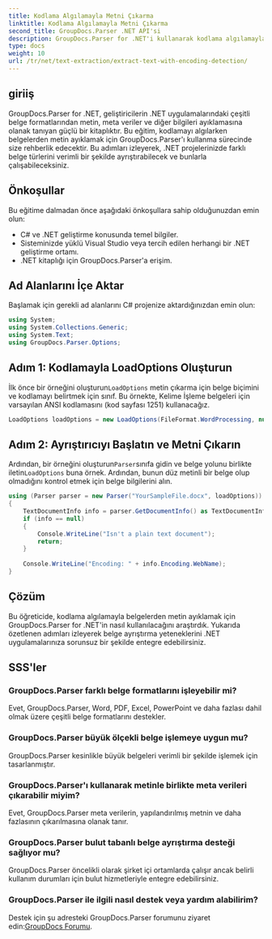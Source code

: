 ```yaml
---
title: Kodlama Algılamayla Metni Çıkarma
linktitle: Kodlama Algılamayla Metni Çıkarma
second_title: GroupDocs.Parser .NET API'si
description: GroupDocs.Parser for .NET'i kullanarak kodlama algılamayla belgelerden metin çıkarın. .NET uygulamalarınızda çeşitli formatları verimli bir şekilde ayrıştırın.
type: docs
weight: 10
url: /tr/net/text-extraction/extract-text-with-encoding-detection/
---
```

## giriiş
GroupDocs.Parser for .NET, geliştiricilerin .NET uygulamalarındaki çeşitli belge formatlarından metin, meta veriler ve diğer bilgileri ayıklamasına olanak tanıyan güçlü bir kitaplıktır. Bu eğitim, kodlamayı algılarken belgelerden metin ayıklamak için GroupDocs.Parser'ı kullanma sürecinde size rehberlik edecektir. Bu adımları izleyerek, .NET projelerinizde farklı belge türlerini verimli bir şekilde ayrıştırabilecek ve bunlarla çalışabileceksiniz.
## Önkoşullar
Bu eğitime dalmadan önce aşağıdaki önkoşullara sahip olduğunuzdan emin olun:
- C# ve .NET geliştirme konusunda temel bilgiler.
- Sisteminizde yüklü Visual Studio veya tercih edilen herhangi bir .NET geliştirme ortamı.
- .NET kitaplığı için GroupDocs.Parser'a erişim.

## Ad Alanlarını İçe Aktar
Başlamak için gerekli ad alanlarını C# projenize aktardığınızdan emin olun:
```csharp
using System;
using System.Collections.Generic;
using System.Text;
using GroupDocs.Parser.Options;
```
## Adım 1: Kodlamayla LoadOptions Oluşturun
 İlk önce bir örneğini oluşturun`LoadOptions` metin çıkarma için belge biçimini ve kodlamayı belirtmek için sınıf. Bu örnekte, Kelime İşleme belgeleri için varsayılan ANSI kodlamasını (kod sayfası 1251) kullanacağız.
```csharp
LoadOptions loadOptions = new LoadOptions(FileFormat.WordProcessing, null, null, Encoding.GetEncoding(1251));
```
## Adım 2: Ayrıştırıcıyı Başlatın ve Metni Çıkarın
 Ardından, bir örneğini oluşturun`Parser`sınıfa gidin ve belge yolunu birlikte iletin`LoadOptions` buna örnek. Ardından, bunun düz metinli bir belge olup olmadığını kontrol etmek için belge bilgilerini alın.
```csharp
using (Parser parser = new Parser("YourSampleFile.docx", loadOptions))
{
    TextDocumentInfo info = parser.GetDocumentInfo() as TextDocumentInfo;
    if (info == null)
    {
        Console.WriteLine("Isn't a plain text document");
        return;
    }
    
    Console.WriteLine("Encoding: " + info.Encoding.WebName);
}
```

## Çözüm
Bu öğreticide, kodlama algılamayla belgelerden metin ayıklamak için GroupDocs.Parser for .NET'in nasıl kullanılacağını araştırdık. Yukarıda özetlenen adımları izleyerek belge ayrıştırma yeteneklerini .NET uygulamalarınıza sorunsuz bir şekilde entegre edebilirsiniz.

## SSS'ler
### GroupDocs.Parser farklı belge formatlarını işleyebilir mi?
Evet, GroupDocs.Parser, Word, PDF, Excel, PowerPoint ve daha fazlası dahil olmak üzere çeşitli belge formatlarını destekler.
### GroupDocs.Parser büyük ölçekli belge işlemeye uygun mu?
GroupDocs.Parser kesinlikle büyük belgeleri verimli bir şekilde işlemek için tasarlanmıştır.
### GroupDocs.Parser'ı kullanarak metinle birlikte meta verileri çıkarabilir miyim?
Evet, GroupDocs.Parser meta verilerin, yapılandırılmış metnin ve daha fazlasının çıkarılmasına olanak tanır.
### GroupDocs.Parser bulut tabanlı belge ayrıştırma desteği sağlıyor mu?
GroupDocs.Parser öncelikli olarak şirket içi ortamlarda çalışır ancak belirli kullanım durumları için bulut hizmetleriyle entegre edebilirsiniz.
### GroupDocs.Parser ile ilgili nasıl destek veya yardım alabilirim?
Destek için şu adresteki GroupDocs.Parser forumunu ziyaret edin:[GroupDocs Forumu](https://forum.groupdocs.com/c/parser/17).